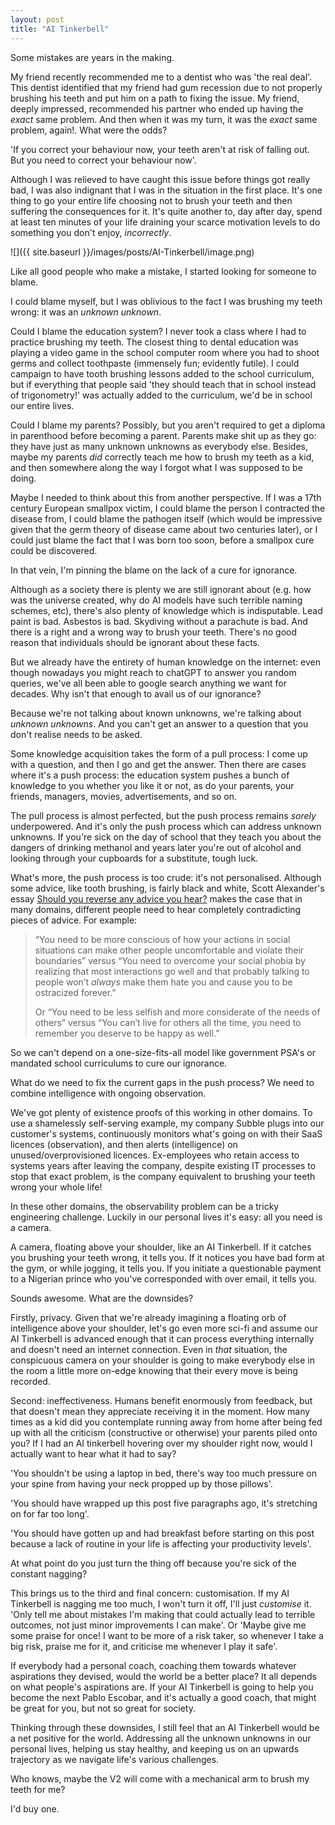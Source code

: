```yaml
---
layout: post
title: "AI Tinkerbell"
---
```


Some mistakes are years in the making.

My friend recently recommended me to a dentist who was 'the real deal'. This dentist identified that my friend had gum recession due to not properly brushing his teeth and put him on a path to fixing the issue. My friend, deeply impressed, recommended his partner who ended up having the _exact_ same problem. And then when it was my turn, it was the _exact_ same problem, again!. What were the odds?

'If you correct your behaviour now, your teeth aren't at risk of falling out. But you need to correct your behaviour now'.

Although I was relieved to have caught this issue before things got really bad, I was also indignant that I was in the situation in the first place. It's one thing to go your entire life choosing not to brush your teeth and then suffering the consequences for it. It's quite another to, day after day, spend at least ten minutes of your life draining your scarce motivation levels to do something you don't enjoy, _incorrectly_.

![]({{ site.baseurl }}/images/posts/AI-Tinkerbell/image.png)

Like all good people who make a mistake, I started looking for someone to blame.

I could blame myself, but I was oblivious to the fact I was brushing my teeth wrong: it was an _unknown unknown_.

Could I blame the education system? I never took a class where I had to practice brushing my teeth. The closest thing to dental education was playing a video game in the school computer room where you had to shoot germs and collect toothpaste (immensely fun; evidently futile). I could campaign to have tooth brushing lessons added to the school curriculum, but if everything that people said 'they should teach that in school instead of trigonometry!' was actually added to the curriculum, we'd be in school our entire lives.

Could I blame my parents? Possibly, but you aren't required to get a diploma in parenthood before becoming a parent. Parents make shit up as they go: they have just as many unknown unknowns as everybody else. Besides, maybe my parents _did_ correctly teach me how to brush my teeth as a kid, and then somewhere along the way I forgot what I was supposed to be doing.

Maybe I needed to think about this from another perspective. If I was a 17th century European smallpox victim, I could blame the person I contracted the disease from, I could blame the pathogen itself (which would be impressive given that the germ theory of disease came about two centuries later), or I could just blame the fact that I was born too soon, before a smallpox cure could be discovered.

In that vein, I'm pinning the blame on the lack of a cure for ignorance.

Although as a society there is plenty we are still ignorant about (e.g. how was the universe created, why do AI models have such terrible naming schemes, etc), there's also plenty of knowledge which is indisputable. Lead paint is bad. Asbestos is bad. Skydiving without a parachute is bad. And there is a right and a wrong way to brush your teeth. There's no good reason that individuals should be ignorant about these facts.

But we already have the entirety of human knowledge on the internet: even though nowadays you might reach to chatGPT to answer you random queries, we've all been able to google search anything we want for decades. Why isn't that enough to avail us of our ignorance?

Because we're not talking about known unknowns, we're talking about _unknown unknowns_. And you can't get an answer to a question that you don't realise needs to be asked.

Some knowledge acquisition takes the form of a pull process: I come up with a question, and then I go and get the answer. Then there are cases where it's a push process: the education system pushes a bunch of knowledge to you whether you like it or not, as do your parents, your friends, managers, movies, advertisements, and so on.

The pull process is almost perfected, but the push process remains _sorely_ underpowered. And it's only the push process which can address unknown unknowns. If you're sick on the day of school that they teach you about the dangers of drinking methanol and years later you're out of alcohol and looking through your cupboards for a substitute, tough luck.

What's more, the push process is too crude: it's not personalised. Although some advice, like tooth brushing, is fairly black and white, Scott Alexander's essay [Should you reverse any advice you hear?](https://slatestarcodex.com/2014/03/24/should-you-reverse-any-advice-you-hear/) makes the case that in many domains, different people need to hear completely contradicting pieces of advice. For example:

> “You need to be more conscious of how your actions in social situations can make other people uncomfortable and violate their boundaries” versus “You need to overcome your social phobia by realizing that most interactions go well and that probably talking to people won’t *always* make them hate you and cause you to be ostracized forever.”
>
> Or “You need to be less selfish and more considerate of the needs of others” versus “You can’t live for others all the time, you need to remember you deserve to be happy as well.”

So we can't depend on a one-size-fits-all model like government PSA's or mandated school curriculums to cure our ignorance.

What do we need to fix the current gaps in the push process? We need to combine intelligence with ongoing observation.

We've got plenty of existence proofs of this working in other domains. To use a shamelessly self-serving example, my company Subble plugs into our customer's systems, continuously monitors what's going on with their SaaS licences (observation), and then alerts (intelligence) on unused/overprovisioned licences. Ex-employees who retain access to systems years after leaving the company, despite existing IT processes to stop that exact problem, is the company equivalent to brushing your teeth wrong your whole life!

In these other domains, the observability problem can be a tricky engineering challenge. Luckily in our personal lives it's easy: all you need is a camera.

A camera, floating above your shoulder, like an AI Tinkerbell. If it catches you brushing your teeth wrong, it tells you. If it notices you have bad form at the gym, or while jogging, it tells you. If you initiate a questionable payment to a Nigerian prince who you've corresponded with over email, it tells you.

Sounds awesome. What are the downsides?

Firstly, privacy. Given that we're already imagining a floating orb of intelligence above your shoulder, let's go even more sci-fi and assume our AI Tinkerbell is advanced enough that it can process everything internally and doesn't need an internet connection. Even in _that_ situation, the conspicuous camera on your shoulder is going to make everybody else in the room a little more on-edge knowing that their every move is being recorded.

Second: ineffectiveness. Humans benefit enormously from feedback, but that doesn't mean they appreciate receiving it in the moment. How many times as a kid did you contemplate running away from home after being fed up with all the criticism (constructive or otherwise) your parents piled onto you? If I had an AI tinkerbell hovering over my shoulder right now, would I actually want to hear what it had to say?

'You shouldn't be using a laptop in bed, there's way too much pressure on your spine from having your neck propped up by those pillows'.

'You should have wrapped up this post five paragraphs ago, it's stretching on for far too long'.

'You should have gotten up and had breakfast before starting on this post because a lack of routine in your life is affecting your productivity levels'.

At what point do you just turn the thing off because you're sick of the constant nagging?

This brings us to the third and final concern: customisation. If my AI Tinkerbell is nagging me too much, I won't turn it off, I'll just _customise_ it. 'Only tell me about mistakes I'm making that could actually lead to terrible outcomes, not just minor improvements I can make'. Or 'Maybe give me some praise for once! I want to be more of a risk taker, so whenever I take a big risk, praise me for it, and criticise me whenever I play it safe'.

If everybody had a personal coach, coaching them towards whatever aspirations they devised, would the world be a better place? It all depends on what people's aspirations are. If your AI Tinkerbell is going to help you become the next Pablo Escobar, and it's actually a good coach, that might be great for you, but not so great for society.

Thinking through these downsides, I still feel that an AI Tinkerbell would be a net positive for the world. Addressing all the unknown unknowns in our personal lives, helping us stay healthy, and keeping us on an upwards trajectory as we navigate life's various challenges.

Who knows, maybe the V2 will come with a mechanical arm to brush my teeth for me?

I'd buy one.
